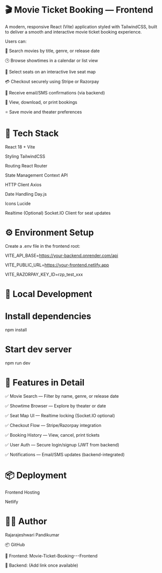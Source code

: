 # 🎬 Movie Ticket Booking — Frontend

A modern, responsive React (Vite) application styled with TailwindCSS, built to deliver a smooth and interactive movie ticket booking experience.

Users can:

🎥 Search movies by title, genre, or release date

🕒 Browse showtimes in a calendar or list view

💺 Select seats on an interactive live seat map

💳 Checkout securely using Stripe or Razorpay

📩 Receive email/SMS confirmations (via backend)

📄 View, download, or print bookings

⭐ Save movie and theater preferences



# 🧱 Tech Stack

React 18 + Vite

Styling	TailwindCSS

Routing	React Router

State Management Context API

HTTP Client	Axios

Date Handling	Day.js

Icons	Lucide 

Realtime	(Optional) Socket.IO Client for seat updates


# ⚙️ Environment Setup

Create a .env file in the frontend root:

VITE_API_BASE=https://your-backend.onrender.com/api

VITE_PUBLIC_URL=https://your-frontend.netlify.app

VITE_RAZORPAY_KEY_ID=rzp_test_xxx


# 🚀 Local Development


# Install dependencies

npm install


# Start dev server
npm run dev

# 🧠 Features in Detail

✅ Movie Search — Filter by name, genre, or release date

✅ Showtime Browser — Explore by theater or date

✅ Seat Map UI — Realtime locking (Socket.IO optional)

✅ Checkout Flow — Stripe/Razorpay integration

✅ Booking History — View, cancel, print tickets

✅ User Auth — Secure login/signup (JWT from backend)

✅ Notifications — Email/SMS updates (backend-integrated)

# 📦 Deployment

Frontend Hosting

Netlify

# 👨‍💻 Author

Rajarajeshwari Pandikumar

📦 GitHub

🎯 Frontend: Movie-Ticket-Booking---Frontend

🔗 Backend: (Add link once available)
